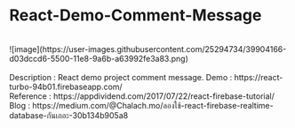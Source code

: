 # React-Demo-Comment-Message
<br />
![image](https://user-images.githubusercontent.com/25294734/39904166-d03dccd6-5500-11e8-9a6b-a63992fe3a83.png)
<br /><br />
Description : React demo project comment message.
Demo : https://react-turbo-94b01.firebaseapp.com/ <br />
Reference : https://appdividend.com/2017/07/22/react-firebase-tutorial/ <br />
Blog : https://medium.com/@Chalach.mo/ลองใช้-react-firebase-realtime-database-กันเถอะ-30b134b905a8 <br />
